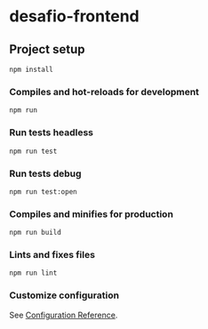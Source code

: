 # desafio-frontend

## Project setup
```
npm install
```

### Compiles and hot-reloads for development
```
npm run 
```

### Run tests headless
```
npm run test
```

### Run tests debug
```
npm run test:open
```

### Compiles and minifies for production
```
npm run build
```

### Lints and fixes files
```
npm run lint
```

### Customize configuration
See [Configuration Reference](https://cli.vuejs.org/config/).
